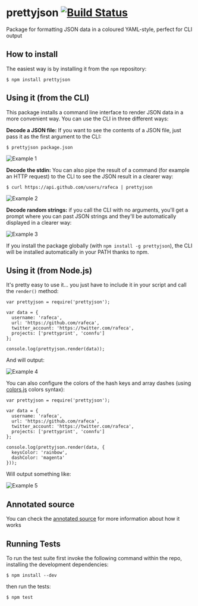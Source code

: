 # prettyjson [![Build Status](https://secure.travis-ci.org/rafeca/prettyjson.png)](http://travis-ci.org/rafeca/prettyjson)

Package for formatting JSON data in a coloured YAML-style, perfect for CLI output

## How to install

The easiest way is by installing it from the `npm` repository:
    
    $ npm install prettyjson

## Using it (from the CLI)

This package installs a command line interface to render JSON data in a more convenient way. You can use the CLI
in three different ways:

**Decode a JSON file:** If you want to see the contents of a JSON file, just pass it as the first argument to the CLI:
    
    $ prettyjson package.json

![Example 1](http://rafeca.com/prettyjson/images/example3.png)

**Decode the stdin:** You can also pipe the result of a command (for example an HTTP request) to the CLI to see
the JSON result in a clearer way:
    
    $ curl https://api.github.com/users/rafeca | prettyjson

![Example 2](http://rafeca.com/prettyjson/images/example4.png)

**Decode random strings:** if you call the CLI with no arguments, you'll get a prompt where you can past JSON strings
and they'll be automatically displayed in a clearer way:

![Example 3](http://rafeca.com/prettyjson/images/example5.png)

If you install the package globally (with `npm install -g prettyjson`), the CLI will be installed automatically in your PATH
thanks to npm.

## Using it (from Node.js)

It's pretty easy to use it... you just have to include it in your script and call the `render()` method:
    
    var prettyjson = require('prettyjson');
    
    var data = {
      username: 'rafeca',
      url: 'https://github.com/rafeca',
      twitter_account: 'https://twitter.com/rafeca',
      projects: ['prettyprint', 'connfu']
    };
    
    console.log(prettyjson.render(data));

And will output:
    
![Example 4](http://rafeca.com/prettyjson/images/example1.png)

You can also configure the colors of the hash keys and array dashes
(using [colors.js](https://github.com/Marak/colors.js) colors syntax):
    
    var prettyjson = require('prettyjson');

    var data = {
      username: 'rafeca',
      url: 'https://github.com/rafeca',
      twitter_account: 'https://twitter.com/rafeca',
      projects: ['prettyprint', 'connfu']
    };

    console.log(prettyjson.render(data, {
      keysColor: 'rainbow', 
      dashColor: 'magenta'
    }));

Will output something like:

![Example 5](http://rafeca.com/prettyjson/images/example2.png)

## Annotated source

You can check the [annotated source](http://rafeca.com/prettyjson/prettyjson.html) for more information about how it works

## Running Tests

To run the test suite first invoke the following command within the repo, installing the development dependencies:
    
    $ npm install --dev

then run the tests:
    
    $ npm test

